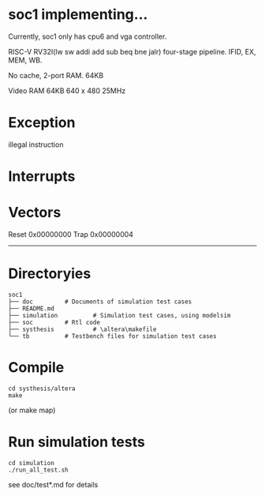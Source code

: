 # soc1 implementing...

Currently, soc1 only has cpu6 and vga controller.

RISC-V RV32I(lw sw addi add sub beq bne jalr) four-stage pipeline. IFID, EX, MEM, WB.

No cache, 2-port RAM. 64KB

Video RAM 64KB  640 x 480  25MHz


# Exception 
illegal instruction


# Interrupts


# Vectors
Reset 0x00000000
Trap  0x00000004

----------------------------


# Directoryies

`````````````````
soc1
├── doc  		# Documents of simulation test cases
├── README.md
├── simulation          # Simulation test cases, using modelsim
├── soc			# Rtl code	
├── systhesis           # \altera\makefile                  
└── tb			# Testbench files for simulation test cases
`````````````````

# Compile
`````````````
cd systhesis/altera
make
`````````````
 (or make map)

# Run simulation tests
```````````````
cd simulation
./run_all_test.sh
```````````````
see doc/test*.md for details

